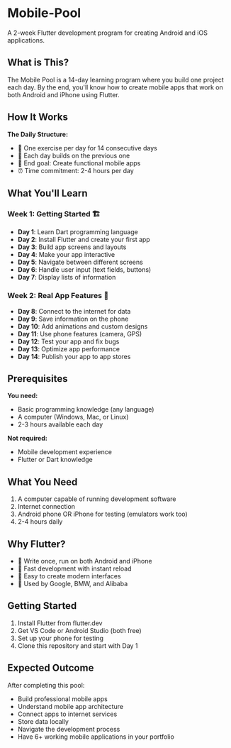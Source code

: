 # Mobile-Pool

A 2-week Flutter development program for creating Android and iOS applications.

## What is This?

The Mobile Pool is a 14-day learning program where you build one project each day. By the end, you'll know how to create mobile apps that work on both Android and iPhone using Flutter.

## How It Works

**The Daily Structure:**
- 📅 One exercise per day for 14 consecutive days
- 🎯 Each day builds on the previous one
- 📱 End goal: Create functional mobile apps
- ⏰ Time commitment: 2-4 hours per day

## What You'll Learn

### Week 1: Getting Started 🏗️
- **Day 1**: Learn Dart programming language
- **Day 2**: Install Flutter and create your first app
- **Day 3**: Build app screens and layouts
- **Day 4**: Make your app interactive
- **Day 5**: Navigate between different screens
- **Day 6**: Handle user input (text fields, buttons)
- **Day 7**: Display lists of information

### Week 2: Real App Features 🚀
- **Day 8**: Connect to the internet for data
- **Day 9**: Save information on the phone
- **Day 10**: Add animations and custom designs
- **Day 11**: Use phone features (camera, GPS)
- **Day 12**: Test your app and fix bugs
- **Day 13**: Optimize app performance
- **Day 14**: Publish your app to app stores

## Prerequisites

**You need:**
- Basic programming knowledge (any language)
- A computer (Windows, Mac, or Linux)
- 2-3 hours available each day

**Not required:**
- Mobile development experience
- Flutter or Dart knowledge

## What You Need

1. A computer capable of running development software
2. Internet connection
3. Android phone OR iPhone for testing (emulators work too)
4. 2-4 hours daily

## Why Flutter?

- 📱 Write once, run on both Android and iPhone
- 🚀 Fast development with instant reload
- 🎨 Easy to create modern interfaces
- 💼 Used by Google, BMW, and Alibaba

## Getting Started

1. Install Flutter from flutter.dev
2. Get VS Code or Android Studio (both free)
3. Set up your phone for testing
4. Clone this repository and start with Day 1

## Expected Outcome

After completing this pool:
- Build professional mobile apps
- Understand mobile app architecture
- Connect apps to internet services
- Store data locally
- Navigate the development process
- Have 6+ working mobile applications in your portfolio

